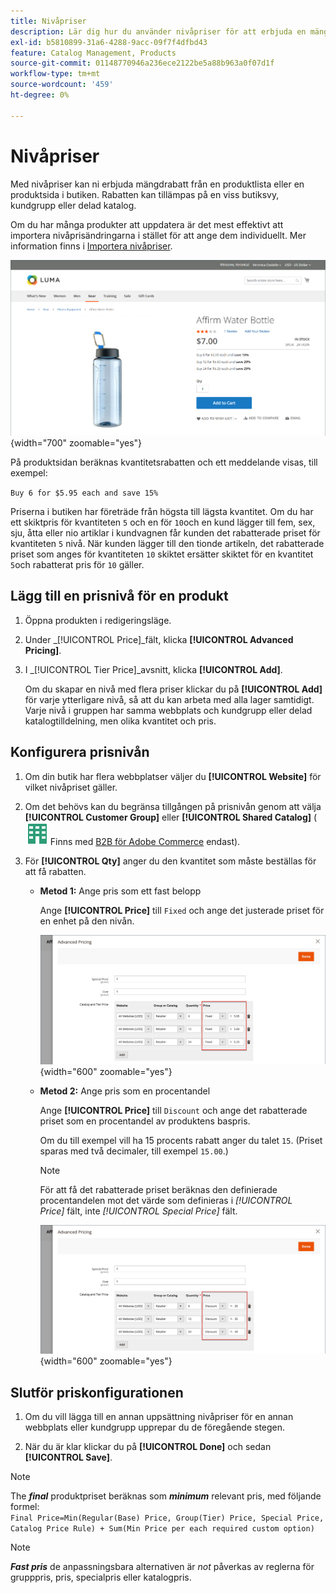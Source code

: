 ```yaml
---
title: Nivåpriser
description: Lär dig hur du använder nivåpriser för att erbjuda en mängdrabatt från en produktlista eller produktsida.
exl-id: b5810899-31a6-4288-9acc-09f7f4dfbd43
feature: Catalog Management, Products
source-git-commit: 01148770946a236ece2122be5a88b963a0f07d1f
workflow-type: tm+mt
source-wordcount: '459'
ht-degree: 0%

---
```


# Nivåpriser

Med nivåpriser kan ni erbjuda mängdrabatt från en produktlista eller en produktsida i butiken. Rabatten kan tillämpas på en viss butiksvy, kundgrupp eller delad katalog.

Om du har många produkter att uppdatera är det mest effektivt att importera nivåprisändringarna i stället för att ange dem individuellt. Mer information finns i [Importera nivåpriser](../systems/data-import-price-tier.md).

![Pris på en butiksproduktsida](./assets/product-price-tier-storefront.png){width="700" zoomable="yes"}

På produktsidan beräknas kvantitetsrabatten och ett meddelande visas, till exempel:

`Buy 6 for $5.95 each and save 15%`

Priserna i butiken har företräde från högsta till lägsta kvantitet. Om du har ett skiktpris för kvantiteten `5` och en för `10`och en kund lägger till fem, sex, sju, åtta eller nio artiklar i kundvagnen får kunden det rabatterade priset för kvantiteten `5` nivå. När kunden lägger till den tionde artikeln, det rabatterade priset som anges för kvantiteten `10` skiktet ersätter skiktet för en kvantitet `5`och rabatterat pris för `10` gäller.

## Lägg till en prisnivå för en produkt

1. Öppna produkten i redigeringsläge.

1. Under _[!UICONTROL Price]_fält, klicka **[!UICONTROL Advanced Pricing]**.

1. I _[!UICONTROL Tier Price]_avsnitt, klicka **[!UICONTROL Add]**.

   Om du skapar en nivå med flera priser klickar du på **[!UICONTROL Add]** för varje ytterligare nivå, så att du kan arbeta med alla lager samtidigt. Varje nivå i gruppen har samma webbplats och kundgrupp eller delad katalogtilldelning, men olika kvantitet och pris.

## Konfigurera prisnivån

1. Om din butik har flera webbplatser väljer du **[!UICONTROL Website]** för vilket nivåpriset gäller.

1. Om det behövs kan du begränsa tillgången på prisnivån genom att välja **[!UICONTROL Customer Group]** eller **[!UICONTROL Shared Catalog]** (![B2B för Adobe Commerce](../assets/b2b.svg) Finns med [B2B för Adobe Commerce](./b2b/../introduction.md) endast).

1. För **[!UICONTROL Qty]** anger du den kvantitet som måste beställas för att få rabatten.

   - **Metod 1:** Ange pris som ett fast belopp

     Ange **[!UICONTROL Price]** till `Fixed` och ange det justerade priset för en enhet på den nivån.

     ![Pris i nivå som ett fast belopp](./assets/product-price-tier-fixed.png){width="600" zoomable="yes"}

   - **Metod 2:** Ange pris som en procentandel

     Ange **[!UICONTROL Price]** till `Discount` och ange det rabatterade priset som en procentandel av produktens baspris.

     Om du till exempel vill ha 15 procents rabatt anger du talet `15`. (Priset sparas med två decimaler, till exempel `15.00`.)

     >[!NOTE]
     >
     >För att få det rabatterade priset beräknas den definierade procentandelen mot det värde som definieras i _[!UICONTROL Price]_ fält, inte _[!UICONTROL Special Price]_ fält.

     ![Pris i procent](./assets/product-price-tier-discount.png){width="600" zoomable="yes"}

## Slutför priskonfigurationen

1. Om du vill lägga till en annan uppsättning nivåpriser för en annan webbplats eller kundgrupp upprepar du de föregående stegen.

1. När du är klar klickar du på **[!UICONTROL Done]** och sedan **[!UICONTROL Save]**.

>[!NOTE]
>
>The **_final_** produktpriset beräknas som **_minimum_** relevant pris, med följande formel: <br/>`Final Price=Min(Regular(Base) Price, Group(Tier) Price, Special Price, Catalog Price Rule) + Sum(Min Price per each required custom option)`

>[!NOTE]
>
>**_Fast pris_** de anpassningsbara alternativen är _not_ påverkas av reglerna för grupppris, pris, specialpris eller katalogpris.
